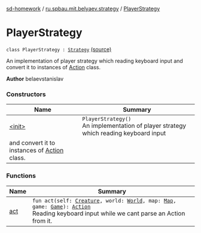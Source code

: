 [sd-homework](../../index.md) / [ru.spbau.mit.belyaev.strategy](../index.md) / [PlayerStrategy](.)

# PlayerStrategy

`class PlayerStrategy : `[`Strategy`](../-strategy/index.md) [(source)](https://github.com/StasBel/sd-homework/blob/Roguelike/src/main/kotlin/ru/spbau/mit/belyaev/strategy/PlayerStrategy.kt#L16)

An implementation of player strategy which reading keyboard input
and convert it to instances of [Action](../-action/index.md) class.

**Author**
belaevstanislav

### Constructors

| Name | Summary |
|---|---|
| [&lt;init&gt;](-init-.md) | `PlayerStrategy()`<br>An implementation of player strategy which reading keyboard input
and convert it to instances of [Action](../-action/index.md) class. |

### Functions

| Name | Summary |
|---|---|
| [act](act.md) | `fun act(self: `[`Creature`](../../ru.spbau.mit.belyaev.world/-creature/index.md)`, world: `[`World`](../../ru.spbau.mit.belyaev.world/-world/index.md)`, map: `[`Map`](../../ru.spbau.mit.belyaev.map/-map/index.md)`, game: `[`Game`](../../ru.spbau.mit.belyaev.game/-game/index.md)`): `[`Action`](../-action/index.md)<br>Reading keyboard input while we cant parse an Action from it. |
